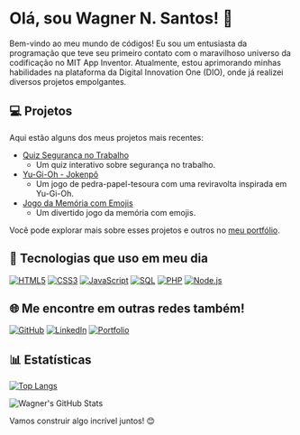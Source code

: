 # Olá, sou Wagner N. Santos! 👋

Bem-vindo ao meu mundo de códigos! Eu sou um entusiasta da programação que teve seu primeiro contato com o maravilhoso universo da codificação no MIT App Inventor. Atualmente, estou aprimorando minhas habilidades na plataforma da Digital Innovation One (DIO), onde já realizei diversos projetos empolgantes.

## 💻 Projetos

Aqui estão alguns dos meus projetos mais recentes:

- [Quiz Segurança no Trabalho](https://github.com/Pidiotto/quiz_sol)
  - Um quiz interativo sobre segurança no trabalho.
- [Yu-Gi-Oh - Jokenpô](https://github.com/Pidiotto/yugioh-jokenpo)
  - Um jogo de pedra-papel-tesoura com uma reviravolta inspirada em Yu-Gi-Oh.
- [Jogo da Memória com Emojis](https://github.com/Pidiotto/memory-game)
  - Um divertido jogo da memória com emojis.

Você pode explorar mais sobre esses projetos e outros no [meu portfólio](https://portifolio2-0-two.vercel.app/).

## 🚀 Tecnologias que uso em meu dia

[![HTML5](https://img.shields.io/badge/HTML5-E34F26?style=for-the-badge&logo=html5&logoColor=white)](https://www.w3.org/html/)
[![CSS3](https://img.shields.io/badge/CSS3-1572B6?style=for-the-badge&logo=css3&logoColor=white)](https://www.w3.org/Style/CSS/)
[![JavaScript](https://img.shields.io/badge/JavaScript-F7DF1E?style=for-the-badge&logo=javascript&logoColor=black)](https://developer.mozilla.org/en-US/docs/Web/JavaScript)
[![SQL](https://img.shields.io/badge/SQL-4479A1?style=for-the-badge&logo=postgresql&logoColor=white)](https://www.w3schools.com/sql/)
[![PHP](https://img.shields.io/badge/PHP-777BB4?style=for-the-badge&logo=php&logoColor=white)](https://www.php.net/)
[![Node.js](https://img.shields.io/badge/Node.js-339933?style=for-the-badge&logo=node.js&logoColor=white)](https://nodejs.org/)



## 🌐 Me encontre em outras redes também!

[![GitHub](https://img.shields.io/badge/GitHub-100000?style=for-the-badge&logo=github&logoColor=white)](https://github.com/Pidiotto)
[![LinkedIn](https://img.shields.io/badge/LinkedIn-0077B5?style=for-the-badge&logo=linkedin&logoColor=white)](https://www.linkedin.com/in/wagnernardes/)
[![Portfolio](https://img.shields.io/badge/website-000000?style=for-the-badge&logo=About.me&logoColor=white)](https://portifolio2-0-two.vercel.app/)

## 📊 Estatísticas

[![Top Langs](https://github-readme-stats.vercel.app/api/top-langs/?username=Pidiotto&layout=compact&theme=tokyonight)](https://github.com/anuraghazra/github-readme-stats)

![Wagner's GitHub Stats](https://github-readme-stats.vercel.app/api?username=Pidiotto&show_icons=true&theme=tokyonight)

Vamos construir algo incrível juntos! 😊
